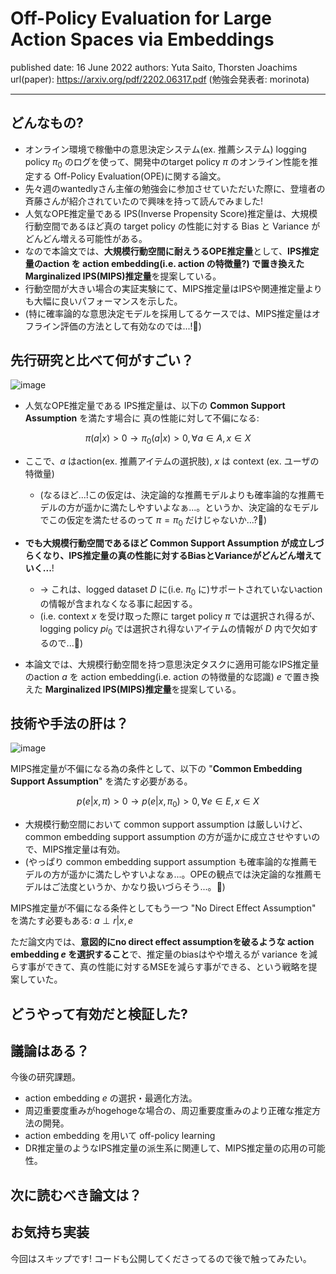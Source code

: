 # Off-Policy Evaluation for Large Action Spaces via Embeddings

published date: 16 June 2022
authors: Yuta Saito, Thorsten Joachims
url(paper): https://arxiv.org/pdf/2202.06317.pdf
(勉強会発表者: morinota)

---

## どんなもの?

- オンライン環境で稼働中の意思決定システム(ex. 推薦システム) logging policy $\pi_{0}$ のログを使って、開発中のtarget policy $\pi$ のオンライン性能を推定する Off-Policy Evaluation(OPE)に関する論文。
- 先々週のwantedlyさん主催の勉強会に参加させていただいた際に、登壇者の斉藤さんが紹介されていたので興味を持って読んでみました!
- 人気なOPE推定量である IPS(Inverse Propensity Score)推定量は、大規模行動空間であるほど真の target policy の性能に対する Bias と Variance がどんどん増える可能性がある。
- なので本論文では、**大規模行動空間に耐えうるOPE推定量**として、**IPS推定量のaction を action embedding(i.e. action の特徴量?) で置き換えた Marginalized IPS(MIPS)推定量**を提案している。
- 行動空間が大きい場合の実証実験にて、MIPS推定量はIPSや関連推定量よりも大幅に良いパフォーマンスを示した。
- (特に確率論的な意思決定モデルを採用してるケースでは、MIPS推定量はオフライン評価の方法として有効なのでは...!:thinking:)

## 先行研究と比べて何がすごい？

![image](https://github.com/wantedly/machine-learning-round-table/assets/72015657/bbb3660e-6959-495f-8bec-453629e0e24e)

- 人気なOPE推定量である IPS推定量は、以下の **Common Support Assumption** を満たす場合に 真の性能に対して不偏になる:

$$
\pi(a|x) > 0 → \pi_{0}(a|x) > 0, \forall a \in A, x \in X
$$

- ここで、$a$ はaction(ex. 推薦アイテムの選択肢), $x$ は context (ex. ユーザの特徴量)
  - (なるほど...!この仮定は、決定論的な推薦モデルよりも確率論的な推薦モデルの方が遥かに満たしやすいよなぁ...。というか、決定論的なモデルでこの仮定を満たせるのって $\pi = \pi_{0}$ だけじゃないか...?:thinking:)
- **でも大規模行動空間であるほど Common Support Assumption が成立しづらくなり、IPS推定量の真の性能に対するBiasとVarianceがどんどん増えていく...**!

  - -> これは、logged dataset $D$ に(i.e. $\pi_0$ に)サポートされていないactionの情報が含まれなくなる事に起因する。
  - (i.e. context $x$ を受け取った際に target policy $\pi$ では選択され得るが、logging policy $pi_0$ では選択され得ないアイテムの情報が $D$ 内で欠如するので...:thinking:)

- 本論文では、大規模行動空間を持つ意思決定タスクに適用可能なIPS推定量のaction $a$ を action embedding(i.e. action の特徴量的な認識) $e$ で置き換えた **Marginalized IPS(MIPS)推定量**を提案している。

## 技術や手法の肝は？

![image](https://github.com/wantedly/machine-learning-round-table/assets/72015657/c98ae013-4f9e-4472-81a6-359530cc0e07)

MIPS推定量が不偏になる為の条件として、以下の "**Common Embedding Support Assumption**" を満たす必要がある。

$$
p(e|x, \pi) > 0 → p(e|x, \pi_{0}) > 0, \forall e \in E,  x \in X
$$

- 大規模行動空間において common support assumption は厳しいけど、common embedding support assumption の方が遥かに成立させやすいので、MIPS推定量は有効。
- (やっぱり common embedding support assumption も確率論的な推薦モデルの方が遥かに満たしやすいよなぁ...。OPEの観点では決定論的な推薦モデルはご法度というか、かなり扱いづらそう...。:thinking:)

MIPS推定量が不偏になる条件としてもう一つ "No Direct Effect Assumption" を満たす必要もある: $a \perp r | x, e$

ただ論文内では、**意図的にno direct effect assumptionを破るような action embedding $e$ を選択すること**で、推定量のbiasはやや増えるが variance を減らす事ができて、真の性能に対するMSEを減らす事ができる、という戦略を提案していた。

## どうやって有効だと検証した?

## 議論はある？

今後の研究課題。

- action embedding $e$ の選択・最適化方法。
- 周辺重要度重みがhogehogeな場合の、周辺重要度重みのより正確な推定方法の開発。
- action embedding を用いて off-policy learning
- DR推定量のようなIPS推定量の派生系に関連して、MIPS推定量の応用の可能性。

## 次に読むべき論文は？

## お気持ち実装

今回はスキップです! コードも公開してくださってるので後で触ってみたい。
